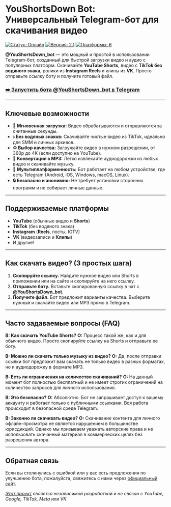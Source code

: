 # YouShortsDown Bot: Универсальный Telegram-бот для скачивания видео

[![Статус: Онлайн](https://img.shields.io/badge/статус-онлайн-brightgreen.svg)](https://t.me/YouShortsDown_bot)
[![Версия: 2.1](https://img.shields.io/badge/версия-2.1-blue.svg)](https://telegrambotsai.github.io/skachat-video-youtube/index.html)
[![Платформы: 6](https://img.shields.io/badge/платформы-6-lightgrey.svg)](https://t.me/YouShortsDown_bot)

**@YouShortsDown_bot** — это мощный и простой в использовании Telegram-бот, созданный для быстрой загрузки видео и аудио с популярных платформ. Скачивайте **YouTube Shorts**, видео с **TikTok без водяного знака**, ролики из **Instagram Reels** и клипы из **VK**. Просто отправьте ссылку боту и получите готовый файл.

### [➡️ **Запустить бота @YouShortsDown_bot в Telegram**](https://t.me/YouShortsDown_bot)

---

## Ключевые возможности

* **🚀 Мгновенная загрузка:** Видео обрабатываются и отправляются за считанные секунды.
* **💧 Без водяных знаков:** Скачивайте чистые видео из TikTok, идеально для SMM и личных архивов.
* **⚙️ Выбор качества:** Загружайте видео в нужном разрешении, от 360p до 4K (если доступно на YouTube).
* **🎵 Конвертация в MP3:** Легко извлекайте аудиодорожки из любых видео и скачивайте музыку.
* **📱 Мультиплатформенность:** Бот работает на любом устройстве, где есть Telegram (Android, iOS, Windows, macOS, Linux).
* **🔒 Безопасно и анонимно:** Не требует установки сторонних программ и не собирает личные данные.

---

## Поддерживаемые платформы

* **YouTube** (обычные видео и **Shorts**)
* **TikTok** (без водяного знака)
* **Instagram** (**Reels**, посты, IGTV)
* **VK** (видеозаписи и **Клипы**)
* И другие!

---

## Как скачать видео? (3 простых шага)

1.  **Скопируйте ссылку.** Найдите нужное видео или Shorts в приложении или на сайте и скопируйте на него ссылку.
2.  **Отправьте боту.** Вставьте скопированную ссылку в чат с **[@YouShortsDown_bot](https://t.me/YouShortsDown_bot)**.
3.  **Получите файл.** Бот предложит варианты качества. Выберите нужный и скачайте видео или MP3 прямо в Telegram.

---

## Часто задаваемые вопросы (FAQ)

**В: Как скачать YouTube Shorts?**
**О:** Процесс такой же, как и для обычного видео. Просто скопируйте ссылку на Shorts и отправьте ее боту.

**В: Можно ли скачать только музыку из видео?**
**О:** Да, после отправки ссылки бот предложит вам скачать не только видео в разных форматах, но и аудиодорожку в формате MP3.

**В: Есть ли ограничения на количество скачиваний?**
**О:** На данный момент бот полностью бесплатный и не имеет строгих ограничений на количество запросов для личного использования.

**В: Это безопасно?**
**О:** Абсолютно. Бот не запрашивает доступ к вашему аккаунту и работает только с публичными ссылками. Вся работа происходит в безопасной среде Telegram.

**В: Законно ли скачивать видео?**
**О:** Скачивание контента для личного офлайн-просмотра не является нарушением в большинстве юрисдикций. Однако мы призываем уважать авторские права и не использовать скачанный материал в коммерческих целях без разрешения автора.

---

## Обратная связь

Если вы столкнулись с ошибкой или у вас есть предложения по улучшению бота, пожалуйста, свяжитесь с нами через [официальный сайт](https://skachat-video-youtube.com).

*[Этот проект](https://telegrambotsai.github.io/skachat-video-youtube/index.html) является независимой разработкой и не связан с YouTube, Google, TikTok, Meta или VK.*
